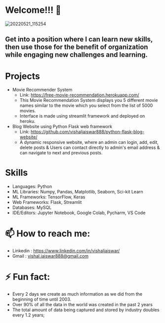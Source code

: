 # Welcome!!! 👋

![20220521_115254](https://user-images.githubusercontent.com/102510153/169638943-a6f2e08a-dec2-462b-af88-36f893af1521.jpg)

<!--
**vishaljaiswar888/vishaljaiswar888** is a ✨ _special_ ✨ repository because its `README.md` (this file) appears on your GitHub profile.

Here are some ideas to get you started:

- 🔭 I’m currently working on ...
- 🌱 I’m currently learning ...
- 👯 I’m looking to collaborate on ...
- 🤔 I’m looking for help with ...
- 💬 Ask me about ...
- 📫 How to reach me: ...
- 😄 Pronouns: ...
- ⚡ Fun fact: ...
-->

## Get into a position where I can learn new skills, then use those for the benefit of organization while engaging new challenges and learning.



# Projects 
- Movie Recommender System
     - Link: https://free-movie-recommendation.herokuapp.com/
     - This Movie Recommendation System displays you 5 different movie names similar to the movie which you select from the list of 5000 movies. 
     - Interface is made using streamlit framework and deployed on heroku.
- Blog Website using Python Flask web framework 
     - Link: https://github.com/vishaljaiswar888/python-flask-blog-website/
     - A dynamic responsive website, where an admin can login, add, edit, delete posts & Users can contact directly to admin's email address & can navigate to next and previous posts.
   
   
# Skills
   - Languages: Python
   - ML Libraries: Numpy, Pandas, Matplotlib, Seaborn, Sci-kit Learn
   - ML Frameworks: TensorFlow, Keras
   - Web Frameworks: Flask, Streamlit
   - Databases: MySQL
   - IDE/Editors: Jupyter Notebook, Google Colab, Pycharm, VS Code
     
     
# 📫 How to reach me: 
   - Linkedin : https://www.linkedin.com/in/vishaljaiswar/
   - Gmail : vishal.jaiswar888@gmail.com
     
     
# ⚡ Fun fact: 
   - Every 2 days we create as much information as we did from the beginning of time until 2003.
   - Over 90% of all the data in the world was created in the past 2 years
   - The total amount of data being captured and stored by industry doubles every 1.2 years;
